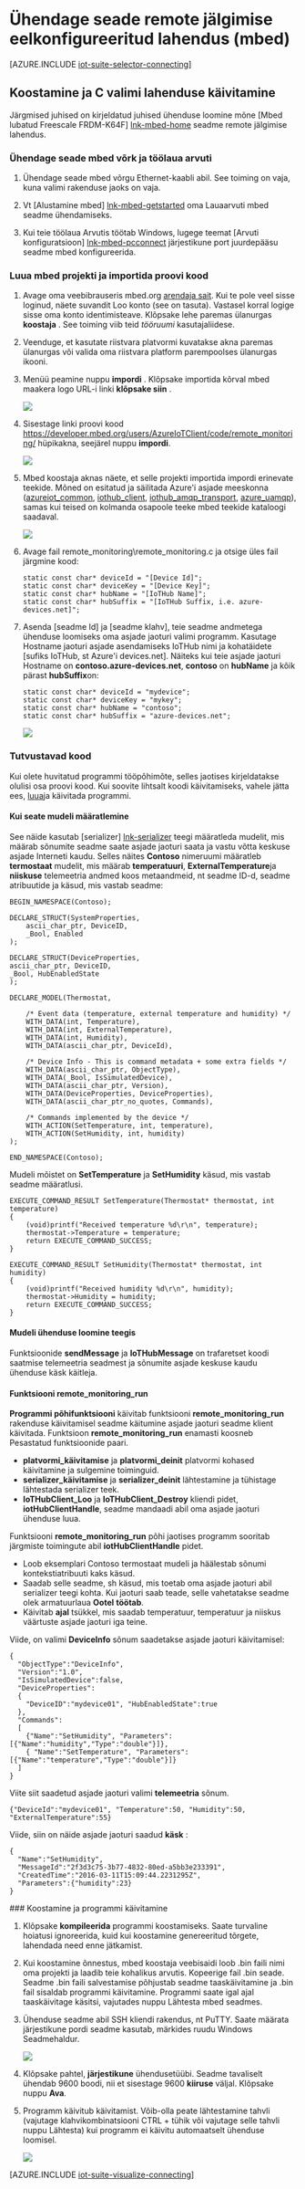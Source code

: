 <properties
   pageTitle="Ühendage seade C kasutamine mbed | Microsoft Azure'i"
   description="Selles artiklis kirjeldatakse Azure'i asjade komplekti eelkonfigureeritud remote jälgimisega seotud lahenduse saate rakendust kirjutatud C mbed seadmes töötab seadme ühendada."
   services=""
   suite="iot-suite"
   documentationCenter="na"
   authors="dominicbetts"
   manager="timlt"
   editor=""/>

<tags
   ms.service="iot-suite"
   ms.devlang="na"
   ms.topic="article"
   ms.tgt_pltfrm="na"
   ms.workload="na"
   ms.date="10/05/2016"
   ms.author="dobett"/>


# <a name="connect-your-device-to-the-remote-monitoring-preconfigured-solution-mbed"></a>Ühendage seade remote jälgimise eelkonfigureeritud lahendus (mbed)

[AZURE.INCLUDE [iot-suite-selector-connecting](../../includes/iot-suite-selector-connecting.md)]

## <a name="build-and-run-the-c-sample-solution"></a>Koostamine ja C valimi lahenduse käivitamine

Järgmised juhised on kirjeldatud juhised ühenduse loomine mõne [Mbed lubatud Freescale FRDM-K64F] [ lnk-mbed-home] seadme remote jälgimise lahendus.

### <a name="connect-the-mbed-device-to-your-network-and-desktop-machine"></a>Ühendage seade mbed võrk ja töölaua arvuti

1. Ühendage seade mbed võrgu Ethernet-kaabli abil. See toiming on vaja, kuna valimi rakenduse jaoks on vaja.

2. Vt [Alustamine mbed] [ lnk-mbed-getstarted] oma Lauaarvuti mbed seadme ühendamiseks.

3. Kui teie töölaua Arvutis töötab Windows, lugege teemat [Arvuti konfiguratsioon] [ lnk-mbed-pcconnect] järjestikune port juurdepääsu seadme mbed konfigureerida.

### <a name="create-an-mbed-project-and-import-the-sample-code"></a>Luua mbed projekti ja importida proovi kood

1. Avage oma veebibrauseris mbed.org [arendaja sait](https://developer.mbed.org/). Kui te pole veel sisse loginud, näete suvandit Loo konto (see on tasuta). Vastasel korral logige sisse oma konto identimisteave. Klõpsake lehe paremas ülanurgas **koostaja** . See toiming viib teid *tööruumi* kasutajaliidese.

2. Veenduge, et kasutate riistvara platvormi kuvatakse akna paremas ülanurgas või valida oma riistvara platform parempoolses ülanurgas ikooni.

3. Menüü peamine nuppu **impordi** . Klõpsake importida kõrval mbed maakera logo URL-i linki **klõpsake siin** .

    ![][6]

4. Sisestage linki proovi kood https://developer.mbed.org/users/AzureIoTClient/code/remote_monitoring/ hüpikakna, seejärel nuppu **impordi**.

    ![][7]

5. Mbed koostaja aknas näete, et selle projekti importida impordi erinevate teekide. Mõned on esitatud ja säilitada Azure'i asjade meeskonna ([azureiot_common](https://developer.mbed.org/users/AzureIoTClient/code/azureiot_common/), [iothub_client](https://developer.mbed.org/users/AzureIoTClient/code/iothub_client/), [iothub_amqp_transport](https://developer.mbed.org/users/AzureIoTClient/code/iothub_amqp_transport/), [azure_uamqp](https://developer.mbed.org/users/AzureIoTClient/code/azure_uamqp/)), samas kui teised on kolmanda osapoole teeke mbed teekide kataloogi saadaval.

    ![][8]

6. Avage fail remote_monitoring\remote_monitoring.c ja otsige üles fail järgmine kood:

    ```
    static const char* deviceId = "[Device Id]";
    static const char* deviceKey = "[Device Key]";
    static const char* hubName = "[IoTHub Name]";
    static const char* hubSuffix = "[IoTHub Suffix, i.e. azure-devices.net]";
    ```

7. Asenda [seadme Id] ja [seadme klahv], teie seadme andmetega ühenduse loomiseks oma asjade jaoturi valimi programm. Kasutage Hostname jaoturi asjade asendamiseks IoTHub nimi ja kohatäidete [sufiks IoTHub, st Azure'i devices.net]. Näiteks kui teie asjade jaoturi Hostname on **contoso.azure-devices.net**, **contoso** on **hubName** ja kõik pärast **hubSuffix**on:

    ```
    static const char* deviceId = "mydevice";
    static const char* deviceKey = "mykey";
    static const char* hubName = "contoso";
    static const char* hubSuffix = "azure-devices.net";
    ```

    ![][9]

### <a name="walk-through-the-code"></a>Tutvustavad kood

Kui olete huvitatud programmi tööpõhimõte, selles jaotises kirjeldatakse olulisi osa proovi kood. Kui soovite lihtsalt koodi käivitamiseks, vahele jätta ees, [luua](#buildandrun)ja käivitada programmi.

#### <a name="defining-the-model"></a>Kui seate mudeli määratlemine

See näide kasutab [serializer] [ lnk-serializer] teegi määratleda mudelit, mis määrab sõnumite seadme saate asjade jaoturi saata ja vastu võtta keskuse asjade Interneti kaudu. Selles näites **Contoso** nimeruumi määratleb **termostaat** mudelit, mis määrab **temperatuuri**, **ExternalTemperature**ja **niiskuse** telemeetria andmed koos metaandmeid, nt seadme ID-d, seadme atribuutide ja käsud, mis vastab seadme:

```
BEGIN_NAMESPACE(Contoso);

DECLARE_STRUCT(SystemProperties,
    ascii_char_ptr, DeviceID,
    _Bool, Enabled
);

DECLARE_STRUCT(DeviceProperties,
ascii_char_ptr, DeviceID,
_Bool, HubEnabledState
);

DECLARE_MODEL(Thermostat,

    /* Event data (temperature, external temperature and humidity) */
    WITH_DATA(int, Temperature),
    WITH_DATA(int, ExternalTemperature),
    WITH_DATA(int, Humidity),
    WITH_DATA(ascii_char_ptr, DeviceId),

    /* Device Info - This is command metadata + some extra fields */
    WITH_DATA(ascii_char_ptr, ObjectType),
    WITH_DATA(_Bool, IsSimulatedDevice),
    WITH_DATA(ascii_char_ptr, Version),
    WITH_DATA(DeviceProperties, DeviceProperties),
    WITH_DATA(ascii_char_ptr_no_quotes, Commands),

    /* Commands implemented by the device */
    WITH_ACTION(SetTemperature, int, temperature),
    WITH_ACTION(SetHumidity, int, humidity)
);

END_NAMESPACE(Contoso);
```

Mudeli mõistet on **SetTemperature** ja **SetHumidity** käsud, mis vastab seadme määratlusi.

```
EXECUTE_COMMAND_RESULT SetTemperature(Thermostat* thermostat, int temperature)
{
    (void)printf("Received temperature %d\r\n", temperature);
    thermostat->Temperature = temperature;
    return EXECUTE_COMMAND_SUCCESS;
}

EXECUTE_COMMAND_RESULT SetHumidity(Thermostat* thermostat, int humidity)
{
    (void)printf("Received humidity %d\r\n", humidity);
    thermostat->Humidity = humidity;
    return EXECUTE_COMMAND_SUCCESS;
}
```

#### <a name="connecting-the-model-to-the-library"></a>Mudeli ühenduse loomine teegis

Funktsioonide **sendMessage** ja **IoTHubMessage** on trafaretset koodi saatmise telemeetria seadmest ja sõnumite asjade keskuse kaudu ühenduse käsk käitleja.

#### <a name="the-remotemonitoringrun-function"></a>Funktsiooni remote_monitoring_run

**Programmi põhifunktsiooni** käivitab funktsiooni **remote_monitoring_run** rakenduse käivitamisel seadme käitumine asjade jaoturi seadme klient käivitada. Funktsioon **remote_monitoring_run** enamasti koosneb Pesastatud funktsioonide paari.

- **platvormi\_käivitamise** ja **platvormi\_deinit** platvormi kohased käivitamine ja sulgemine toiminguid.
- **serializer\_käivitamise** ja **serializer\_deinit** lähtestamine ja tühistage lähtestada serializer teek.
- **IoTHubClient\_Loo** ja **IoTHubClient\_Destroy** kliendi pidet, **iotHubClientHandle**, seadme mandaadi abil oma asjade jaoturi ühenduse luua.

Funktsiooni **remote_monitoring_run** põhi jaotises programm sooritab järgmiste toimingute abil **iotHubClientHandle** pidet.

- Loob eksemplari Contoso termostaat mudeli ja häälestab sõnumi kontekstiatribuuti kaks käsud.
- Saadab selle seadme, sh käsud, mis toetab oma asjade jaoturi abil serializer teegi kohta. Kui jaoturi saab teade, selle vahetatakse seadme olek armatuurlaua **Ootel** **töötab**.
- Käivitab **ajal** tsükkel, mis saadab temperatuur, temperatuur ja niiskus väärtuste asjade jaoturi iga teine.

Viide, on valimi **DeviceInfo** sõnum saadetakse asjade jaoturi käivitamisel:

```
{
  "ObjectType":"DeviceInfo",
  "Version":"1.0",
  "IsSimulatedDevice":false,
  "DeviceProperties":
  {
    "DeviceID":"mydevice01", "HubEnabledState":true
  }, 
  "Commands":
  [
    {"Name":"SetHumidity", "Parameters":[{"Name":"humidity","Type":"double"}]},
    { "Name":"SetTemperature", "Parameters":[{"Name":"temperature","Type":"double"}]}
  ]
}
```

Viite siit saadetud asjade jaoturi valimi **telemeetria** sõnum.

```
{"DeviceId":"mydevice01", "Temperature":50, "Humidity":50, "ExternalTemperature":55}
```

Viide, siin on näide asjade jaoturi saadud **käsk** :

```
{
  "Name":"SetHumidity",
  "MessageId":"2f3d3c75-3b77-4832-80ed-a5bb3e233391",
  "CreatedTime":"2016-03-11T15:09:44.2231295Z",
  "Parameters":{"humidity":23}
}
```

<a id="buildandrun"/>
### <a name="build-and-run-the-program"></a>Koostamine ja programmi käivitamine

1. Klõpsake **kompileerida** programmi koostamiseks. Saate turvaline hoiatusi ignoreerida, kuid kui koostamine genereeritud tõrgete, lahendada need enne jätkamist.

2. Kui koostamine õnnestus, mbed koostaja veebisaidi loob .bin faili nimi oma projekti ja laadib teie kohalikus arvutis. Kopeerige fail .bin seade. Seadme .bin faili salvestamise põhjustab seadme taaskäivitamine ja .bin fail sisaldab programmi käivitamine. Programmi saate igal ajal taaskäivitage käsitsi, vajutades nuppu Lähtesta mbed seadmes.

3. Ühenduse seadme abil SSH kliendi rakendus, nt PuTTY. Saate määrata järjestikune pordi seadme kasutab, märkides ruudu Windows Seadmehaldur.

    ![][11]

4. Klõpsake pahtel, **järjestikune** ühendusetüübi. Seadme tavaliselt ühendab 9600 boodi, nii et sisestage 9600 **kiiruse** väljal. Klõpsake nuppu **Ava**.

5. Programm käivitub käivitamist. Võib-olla peate lähtestamine tahvli (vajutage klahvikombinatsiooni CTRL + tühik või vajutage selle tahvli nuppu Lähtesta) kui programm ei käivitu automaatselt ühenduse loomisel.

    ![][10]

[AZURE.INCLUDE [iot-suite-visualize-connecting](../../includes/iot-suite-visualize-connecting.md)]


[6]: ./media/iot-suite-connecting-devices-mbed/mbed1.png
[7]: ./media/iot-suite-connecting-devices-mbed/mbed2a.png
[8]: ./media/iot-suite-connecting-devices-mbed/mbed3a.png
[9]: ./media/iot-suite-connecting-devices-mbed/suite6.png
[10]: ./media/iot-suite-connecting-devices-mbed/putty.png
[11]: ./media/iot-suite-connecting-devices-mbed/mbed6.png

[lnk-mbed-home]: https://developer.mbed.org/platforms/FRDM-K64F/
[lnk-mbed-getstarted]: https://developer.mbed.org/platforms/FRDM-K64F/#getting-started-with-mbed
[lnk-mbed-pcconnect]: https://developer.mbed.org/platforms/FRDM-K64F/#pc-configuration
[lnk-serializer]: https://azure.microsoft.com/documentation/articles/iot-hub-device-sdk-c-intro/#serializer
